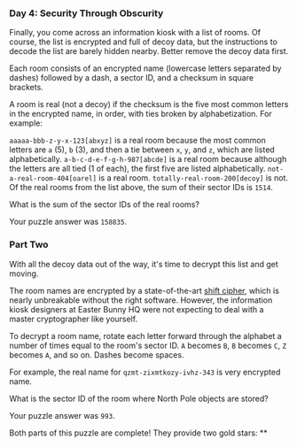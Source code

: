 ### Day 4: Security Through Obscurity ###

Finally, you come across an information kiosk with a list of rooms. Of course, the list is encrypted and full of decoy data, but the instructions to decode the list are barely hidden nearby. Better remove the decoy data first.

Each room consists of an encrypted name (lowercase letters separated by dashes) followed by a dash, a sector ID, and a checksum in square brackets.

A room is real (not a decoy) if the checksum is the five most common letters in the encrypted name, in order, with ties broken by alphabetization. For example:

`aaaaa-bbb-z-y-x-123[abxyz]` is a real room because the most common letters are `a` (5), `b` (3), and then a tie between `x`, `y`, and `z`, which are listed alphabetically.
`a-b-c-d-e-f-g-h-987[abcde]` is a real room because although the letters are all tied (1 of each), the first five are listed alphabetically.
`not-a-real-room-404[oarel]` is a real room.
`totally-real-room-200[decoy]` is not.
Of the real rooms from the list above, the sum of their sector IDs is `1514`.

What is the sum of the sector IDs of the real rooms?

Your puzzle answer was `158835`.

### Part Two ###

With all the decoy data out of the way, it's time to decrypt this list and get moving.

The room names are encrypted by a state-of-the-art [shift cipher](https://en.wikipedia.org/wiki/Caesar_cipher), which is nearly unbreakable without the right software. However, the information kiosk designers at Easter Bunny HQ were not expecting to deal with a master cryptographer like yourself.

To decrypt a room name, rotate each letter forward through the alphabet a number of times equal to the room's sector ID. `A` becomes `B`, `B` becomes `C`, `Z` becomes `A`, and so on. Dashes become spaces.

For example, the real name for `qzmt-zixmtkozy-ivhz-343` is very encrypted name.

What is the sector ID of the room where North Pole objects are stored?

Your puzzle answer was `993`.

Both parts of this puzzle are complete! They provide two gold stars: **